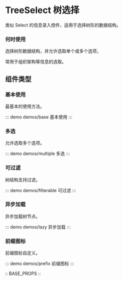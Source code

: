 # TreeSelect 树选择

类似 Select 的信息录入控件，适用于选择树形的数据结构。

### 何时使用

选择树形数据结构，并允许选取单个或多个选项，

常用于组织架构等信息的选取。

## 组件类型

### 基本使用

最基本的使用方法。

::: demo demos/base 基本使用
:::

### 多选

允许选取多个选项。

::: demo demos/multiple 多选
:::

### 可过滤

树结构支持过滤。

::: demo demos/filterable 可过滤
:::

### 异步加载

异步加载树节点。

::: demo demos/lazy 异步加载
:::

### 前缀图标

前缀图标自定义。

::: demo demos/prefix 前缀图标
:::

:: BASE_PROPS ::